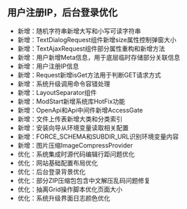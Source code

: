 ## 用户注册IP，后台登录优化

- 新增：随机字符串新增大写和小写可读字符串
- 新增：TextDialogRequest组件新增size属性控制弹窗大小
- 新增：TextAjaxRequest组件部分属性重构和新增方法
- 新增：用户新增Meta信息，用于底层临时存储部分关联信息
- 新增：用户注册IP信息
- 新增：Request新增isGet方法用于判断GET请求方式
- 新增：系统升级调用命令容错处理
- 新增：LayoutSeparator组件
- 新增：ModStart新增系统库HotFix功能
- 新增：OpenApi和Api中间件新增AccessGate
- 新增：文件上传表新增大类和分类索引
- 新增：安装向导从环境变量读取相关配置
- 新增：FORCE_SCHEMA和SUBDIR_URL识别环境变量内容
- 新增：图片压缩ImageCompressProvider
- 优化：系统集成时源代码编辑行距问题优化
- 优化：网站基础配置布局优化
- 优化：后台登录背景优化
- 优化：部分ZIP压缩包包含中文解压乱码问题修复
- 优化：抽离Grid操作脚本优化页面大小
- 优化：系统升级界面日志颜色优化